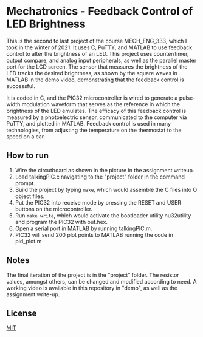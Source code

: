 # Mechatronics - Feedback Control of LED Brightness
This is the second to last project of the course MECH_ENG_333, which I took in the winter of 2021. It uses C, PuTTY, and MATLAB to use feedback control to alter the brightness of an LED. This project uses counter/timer, output compare, and analog input peripherals, as well as the parallel master port for the LCD screen. The sensor that measures the brightness of the LED tracks the desired brightness, as shown by the square waves in MATLAB in the demo video, demonstrating that the feedback control is successful.

It is coded in C, and the PIC32 microcontroller is wired to generate a pulse-width modulation waveform that serves as the reference in which the brightness of the LED emulates. The efficacy of this feedback control is measured by a photoelectric sensor, communicated to the computer via PuTTY, and plotted in MATLAB. Feedback control is used in many technologies, from adjusting the temperature on the thermostat to the speed on a car.

## How to run

1. Wire the circutboard as shown in the picture in the assignment writeup.
2. Load talkingPIC.c navigating to the "project" folder in the command prompt. 
3. Build the project by typing ```make```, which would assemble the C files into O object files.
4. Put the PIC32 into receive mode by pressing the RESET and USER buttons on the microcontroller.
5. Run ```make write```, which would activate the bootloader utility nu32utility and program the PIC32 with out.hex.
6. Open a serial port in MATLAB by running talkingPIC.m. 
7. PIC32 will send 200 plot points to MATLAB running the code in pid_plot.m

## Notes

The final iteration of the project is in the "project" folder. The resistor values, amongst others, can be changed and modified according to need. A working video is available in this repository in "demo", as well as the assignment write-up.

## License

[MIT](https://choosealicense.com/licenses/mit/) 
